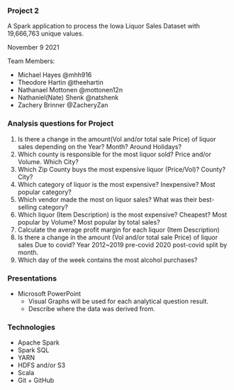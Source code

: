 ### Project 2
A Spark application to process the Iowa Liquor Sales Dataset with 19,666,763 unique values.

November 9 2021

Team Members:
- Michael Hayes @mhh916
- Theodore Hartin @theehartin
- Nathanael Mottonen @mottonen12n
- Nathaniel(Nate) Shenk @natshenk
- Zachery Brinner @ZacheryZan

### Analysis questions for Project
1. Is there a change in the amount(Vol and/or total sale Price) of liquor sales depending on the Year?  Month? Around Holidays?
2. Which county is responsible for the most liquor sold? Price and/or Volume. Which City?
3. Which Zip County buys the most expensive liquor (Price/Vol)? County? City?
4. Which category of liquor is the most expensive? Inexpensive? Most popular category?
5. Which vendor made the most on liquor sales? What was their best-selling category?
6. Which liquor (Item Description) is the most expensive? Cheapest? Most popular by Volume? Most popular by total sales?
7. Calculate the average profit margin for each liquor (Item Description)
8. Is there a change in the amount (Vol and/or total sale Price) of liquor sales Due to covid? Year 2012~2019 pre-covid 2020 post-covid split by month.
9. Which day of the week contains the most alcohol purchases?

### Presentations
- Microsoft PowerPoint
    - Visual Graphs will be used for each analytical question result.
    - Describe where the data was derived from.


### Technologies
- Apache Spark
- Spark SQL
- YARN
- HDFS and/or S3
- Scala
- Git + GitHub
